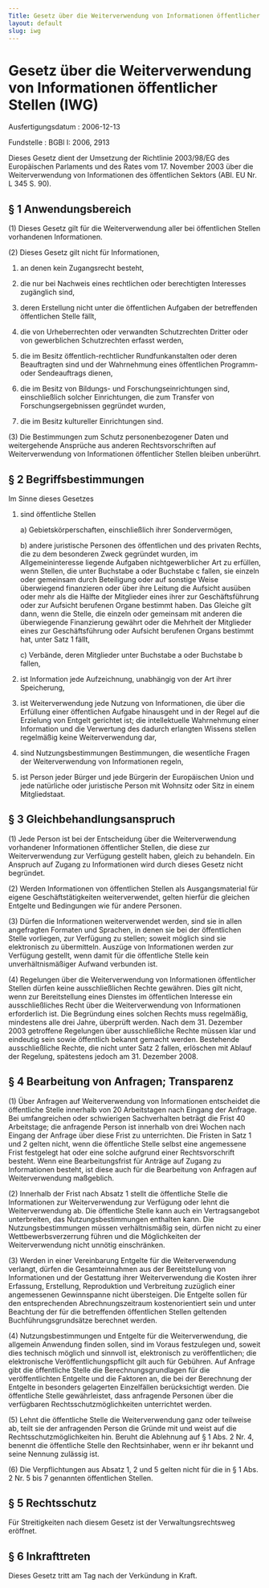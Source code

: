 ```yaml
---
Title: Gesetz über die Weiterverwendung von Informationen öffentlicher Stellen
layout: default
slug: iwg
---
```


# Gesetz über die Weiterverwendung von Informationen öffentlicher Stellen (IWG)

Ausfertigungsdatum
:   2006-12-13

Fundstelle
:   BGBl I: 2006, 2913

Dieses Gesetz dient der Umsetzung der Richtlinie 2003/98/EG des
Europäischen Parlaments und des Rates vom 17. November 2003 über die
Weiterverwendung von Informationen des öffentlichen Sektors (ABl. EU
Nr. L 345 S. 90).


## § 1 Anwendungsbereich

(1) Dieses Gesetz gilt für die Weiterverwendung aller bei öffentlichen
Stellen vorhandenen Informationen.

(2) Dieses Gesetz gilt nicht für Informationen,

1.  an denen kein Zugangsrecht besteht,


2.  die nur bei Nachweis eines rechtlichen oder berechtigten Interesses
    zugänglich sind,


3.  deren Erstellung nicht unter die öffentlichen Aufgaben der
    betreffenden öffentlichen Stelle fällt,


4.  die von Urheberrechten oder verwandten Schutzrechten Dritter oder von
    gewerblichen Schutzrechten erfasst werden,


5.  die im Besitz öffentlich-rechtlicher Rundfunkanstalten oder deren
    Beauftragten sind und der Wahrnehmung eines öffentlichen Programm-
    oder Sendeauftrags dienen,


6.  die im Besitz von Bildungs- und Forschungseinrichtungen sind,
    einschließlich solcher Einrichtungen, die zum Transfer von
    Forschungsergebnissen gegründet wurden,


7.  die im Besitz kultureller Einrichtungen sind.




(3) Die Bestimmungen zum Schutz personenbezogener Daten und
weitergehende Ansprüche aus anderen Rechtsvorschriften auf
Weiterverwendung von Informationen öffentlicher Stellen bleiben
unberührt.


## § 2 Begriffsbestimmungen

Im Sinne dieses Gesetzes

1.  sind öffentliche Stellen

    a)  Gebietskörperschaften, einschließlich ihrer Sondervermögen,


    b)  andere juristische Personen des öffentlichen und des privaten Rechts,
        die zu dem besonderen Zweck gegründet wurden, im Allgemeininteresse
        liegende Aufgaben nichtgewerblicher Art zu erfüllen, wenn Stellen, die
        unter Buchstabe a oder Buchstabe c fallen, sie einzeln oder gemeinsam
        durch Beteiligung oder auf sonstige Weise überwiegend finanzieren oder
        über ihre Leitung die Aufsicht ausüben oder mehr als die Hälfte der
        Mitglieder eines ihrer zur Geschäftsführung oder zur Aufsicht
        berufenen Organe bestimmt haben. Das Gleiche gilt dann, wenn die
        Stelle, die einzeln oder gemeinsam mit anderen die überwiegende
        Finanzierung gewährt oder die Mehrheit der Mitglieder eines zur
        Geschäftsführung oder Aufsicht berufenen Organs bestimmt hat, unter
        Satz 1 fällt,


    c)  Verbände, deren Mitglieder unter Buchstabe a oder Buchstabe b fallen,





2.  ist Information jede Aufzeichnung, unabhängig von der Art ihrer
    Speicherung,


3.  ist Weiterverwendung jede Nutzung von Informationen, die über die
    Erfüllung einer öffentlichen Aufgabe hinausgeht und in der Regel auf
    die Erzielung von Entgelt gerichtet ist; die intellektuelle
    Wahrnehmung einer Information und die Verwertung des dadurch erlangten
    Wissens stellen regelmäßig keine Weiterverwendung dar,


4.  sind Nutzungsbestimmungen Bestimmungen, die wesentliche Fragen der
    Weiterverwendung von Informationen regeln,


5.  ist Person jeder Bürger und jede Bürgerin der Europäischen Union und
    jede natürliche oder juristische Person mit Wohnsitz oder Sitz in
    einem Mitgliedstaat.





## § 3 Gleichbehandlungsanspruch

(1) Jede Person ist bei der Entscheidung über die Weiterverwendung
vorhandener Informationen öffentlicher Stellen, die diese zur
Weiterverwendung zur Verfügung gestellt haben, gleich zu behandeln.
Ein Anspruch auf Zugang zu Informationen wird durch dieses Gesetz
nicht begründet.

(2) Werden Informationen von öffentlichen Stellen als Ausgangsmaterial
für eigene Geschäftstätigkeiten weiterverwendet, gelten hierfür die
gleichen Entgelte und Bedingungen wie für andere Personen.

(3) Dürfen die Informationen weiterverwendet werden, sind sie in allen
angefragten Formaten und Sprachen, in denen sie bei der öffentlichen
Stelle vorliegen, zur Verfügung zu stellen; soweit möglich sind sie
elektronisch zu übermitteln. Auszüge von Informationen werden zur
Verfügung gestellt, wenn damit für die öffentliche Stelle kein
unverhältnismäßiger Aufwand verbunden ist.

(4) Regelungen über die Weiterverwendung von Informationen
öffentlicher Stellen dürfen keine ausschließlichen Rechte gewähren.
Dies gilt nicht, wenn zur Bereitstellung eines Dienstes im
öffentlichen Interesse ein ausschließliches Recht über die
Weiterverwendung von Informationen erforderlich ist. Die Begründung
eines solchen Rechts muss regelmäßig, mindestens alle drei Jahre,
überprüft werden. Nach dem 31. Dezember 2003 getroffene Regelungen
über ausschließliche Rechte müssen klar und eindeutig sein sowie
öffentlich bekannt gemacht werden. Bestehende ausschließliche Rechte,
die nicht unter Satz 2 fallen, erlöschen mit Ablauf der Regelung,
spätestens jedoch am 31. Dezember 2008.


## § 4 Bearbeitung von Anfragen; Transparenz

(1) Über Anfragen auf Weiterverwendung von Informationen entscheidet
die öffentliche Stelle innerhalb von 20 Arbeitstagen nach Eingang der
Anfrage. Bei umfangreichen oder schwierigen Sachverhalten beträgt die
Frist 40 Arbeitstage; die anfragende Person ist innerhalb von drei
Wochen nach Eingang der Anfrage über diese Frist zu unterrichten. Die
Fristen in Satz 1 und 2 gelten nicht, wenn die öffentliche Stelle
selbst eine angemessene Frist festgelegt hat oder eine solche aufgrund
einer Rechtsvorschrift besteht. Wenn eine Bearbeitungsfrist für
Anträge auf Zugang zu Informationen besteht, ist diese auch für die
Bearbeitung von Anfragen auf Weiterverwendung maßgeblich.

(2) Innerhalb der Frist nach Absatz 1 stellt die öffentliche Stelle
die Informationen zur Weiterverwendung zur Verfügung oder lehnt die
Weiterverwendung ab. Die öffentliche Stelle kann auch ein
Vertragsangebot unterbreiten, das Nutzungsbestimmungen enthalten kann.
Die Nutzungsbestimmungen müssen verhältnismäßig sein, dürfen nicht zu
einer Wettbewerbsverzerrung führen und die Möglichkeiten der
Weiterverwendung nicht unnötig einschränken.

(3) Werden in einer Vereinbarung Entgelte für die Weiterverwendung
verlangt, dürfen die Gesamteinnahmen aus der Bereitstellung von
Informationen und der Gestattung ihrer Weiterverwendung die Kosten
ihrer Erfassung, Erstellung, Reproduktion und Verbreitung zuzüglich
einer angemessenen Gewinnspanne nicht übersteigen. Die Entgelte sollen
für den entsprechenden Abrechnungszeitraum kostenorientiert sein und
unter Beachtung der für die betreffenden öffentlichen Stellen
geltenden Buchführungsgrundsätze berechnet werden.

(4) Nutzungsbestimmungen und Entgelte für die Weiterverwendung, die
allgemein Anwendung finden sollen, sind im Voraus festzulegen und,
soweit dies technisch möglich und sinnvoll ist, elektronisch zu
veröffentlichen; die elektronische Veröffentlichungspflicht gilt auch
für Gebühren. Auf Anfrage gibt die öffentliche Stelle die
Berechnungsgrundlagen für die veröffentlichten Entgelte und die
Faktoren an, die bei der Berechnung der Entgelte in besonders
gelagerten Einzelfällen berücksichtigt werden. Die öffentliche Stelle
gewährleistet, dass anfragende Personen über die verfügbaren
Rechtsschutzmöglichkeiten unterrichtet werden.

(5) Lehnt die öffentliche Stelle die Weiterverwendung ganz oder
teilweise ab, teilt sie der anfragenden Person die Gründe mit und
weist auf die Rechtsschutzmöglichkeiten hin. Beruht die Ablehnung auf
§ 1 Abs. 2 Nr. 4, benennt die öffentliche Stelle den Rechtsinhaber,
wenn er ihr bekannt und seine Nennung zulässig ist.

(6) Die Verpflichtungen aus Absatz 1, 2 und 5 gelten nicht für die in
§ 1 Abs. 2 Nr. 5 bis 7 genannten öffentlichen Stellen.


## § 5 Rechtsschutz

Für Streitigkeiten nach diesem Gesetz ist der Verwaltungsrechtsweg
eröffnet.


## § 6 Inkrafttreten

Dieses Gesetz tritt am Tag nach der Verkündung in Kraft.

